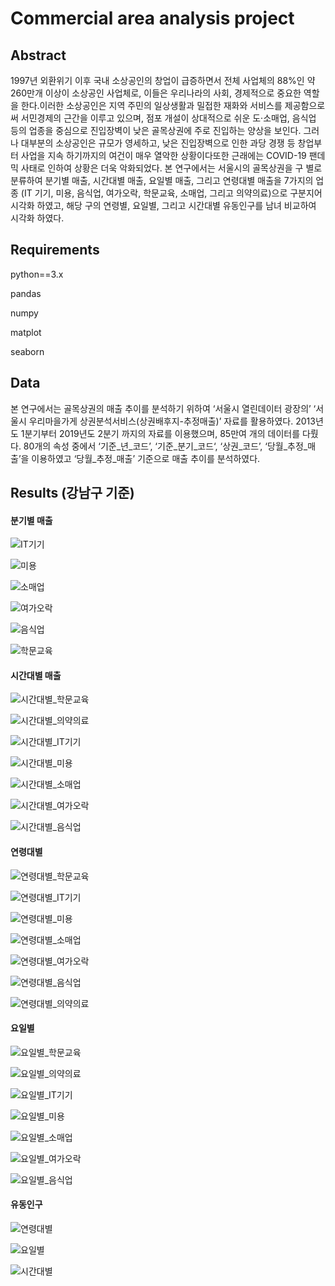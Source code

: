 

# Commercial area analysis project

## Abstract

1997년 외환위기 이후 국내 소상공인의 창업이 급증하면서 전체   사업체의 88%인 약 260만개 이상이 소상공인 사업체로, 이들은 우리나라의 사회, 경제적으로 중요한 역할을 한다.이러한 소상공인은 지역 주민의 일상생활과 밀접한 재화와 서비스를 제공함으로써 서민경제의 근간을 이루고 있으며, 점포 개설이 상대적으로 쉬운 도·소매업, 음식업 등의 업종을   중심으로 진입장벽이 낮은 골목상권에 주로 진입하는 양상을 보인다. 그러나 대부분의 소상공인은 규모가   영세하고, 낮은 진입장벽으로 인한 과당 경쟁 등 창업부터 사업을 지속 하기까지의 여건이 매우 열악한   상황이다또한 근래에는 COVID-19 팬데믹 사태로 인하여 상황은 더욱 악화되었다. 본 연구에서는 서울시의 골목상권을 구 별로 분류하여 분기별 매출, 시간대별 매출, 요일별 매출, 그리고 연령대별 매출을 7가지의 업종 (IT 기기, 미용, 음식업, 여가오락, 학문교육, 소매업, 그리고 의약의료)으로 구분지어 시각화 하였고, 해당 구의 연령별, 요일별, 그리고 시간대별 유동인구를 남녀 비교하여 시각화 하였다.

## Requirements

python==3.x

pandas

numpy

matplot

seaborn

## Data

본 연구에서는 골목상권의 매출 추이를 분석하기 위하여 ‘서울시 열린데이터 광장의’ ‘서울시 우리마을가게 상권분석서비스(상권배후지-추정매출)’ 자료를 활용하였다. 2013년도 1분기부터 2019년도 2분기 까지의 자료를 이용했으며, 85만여 개의 데이터를 다뤘다. 80개의 속성 중에서 ‘기준_년_코드’, ‘기준_분기_코드‘, ‘상권_코드’, ‘당월_추정_매출’을 이용하였고 ‘당월_추정_매출’ 기준으로 매출 추이를 분석하였다. 

## Results (강남구 기준)

#### 분기별 매출

![IT기기](D:\han_project03\results\sales\IT기기.png)



![미용](D:\han_project03\results\sales\미용.png)

![소매업](D:\han_project03\results\sales\소매업.png)

![여가오락](D:\han_project03\results\sales\여가오락.png)

![음식업](D:\han_project03\results\sales\음식업.png)



![학문교육](D:\han_project03\results\sales\학문교육.png)

#### 시간대별 매출



![시간대별_학문교육](D:\han_project03\results\sales\시간대별_학문교육.png)

![시간대별_의약의료](D:\han_project03\results\sales\시간대별_의약의료.png)

![시간대별_IT기기](D:\han_project03\results\sales\시간대별_IT기기.png)

![시간대별_미용](D:\han_project03\results\sales\시간대별_미용.png)

![시간대별_소매업](D:\han_project03\results\sales\시간대별_소매업.png)

![시간대별_여가오락](D:\han_project03\results\sales\시간대별_여가오락.png)

![시간대별_음식업](D:\han_project03\results\sales\시간대별_음식업.png)

#### 연령대별

![연령대별_학문교육](D:\han_project03\results\sales\연령대별_학문교육.png)

![연령대별_IT기기](D:\han_project03\results\sales\연령대별_IT기기.png)

![연령대별_미용](D:\han_project03\results\sales\연령대별_미용.png)

![연령대별_소매업](D:\han_project03\results\sales\연령대별_소매업.png)

![연령대별_여가오락](D:\han_project03\results\sales\연령대별_여가오락.png)

![연령대별_음식업](D:\han_project03\results\sales\연령대별_음식업.png)

![연령대별_의약의료](D:\han_project03\results\sales\연령대별_의약의료.png)

#### 요일별

![요일별_학문교육](D:\han_project03\results\sales\요일별_학문교육.png)

![요일별_의약의료](D:\han_project03\results\sales\요일별_의약의료.png)

![요일별_IT기기](D:\han_project03\results\sales\요일별_IT기기.png)

![요일별_미용](D:\han_project03\results\sales\요일별_미용.png)

![요일별_소매업](D:\han_project03\results\sales\요일별_소매업.png)

![요일별_여가오락](D:\han_project03\results\sales\요일별_여가오락.png)

![요일별_음식업](D:\han_project03\results\sales\요일별_음식업.png)

#### 유동인구

![연령대별](D:\han_project03\results\floating\연령대별.png)

![요일별](D:\han_project03\results\floating\요일별.png)

![시간대별](D:\han_project03\results\floating\시간대별.png)